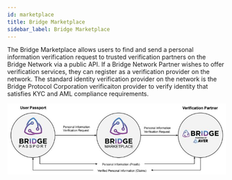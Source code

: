 ```yaml
---
id: marketplace
title: Bridge Marketplace
sidebar_label: Bridge Marketplace
---
```


The Bridge Marketplace allows users to find and send a personal information verification request to trusted verification partners on the Bridge Network via a public API.  If a Bridge Network Partner wishes to offer verification services, they can register as a verification provider on the network.  The standard identity verification provider on the network is the Bridge Protocol Corporation verificaiton provider to verify identity that satisfies KYC and AML compliance requirements.

<img class='centered' src='https://github.com/bridge-protocol/bridge-protocol-js/blob/ethereum-publishing/docs/images/marketplace.jpg?raw=true'></img>